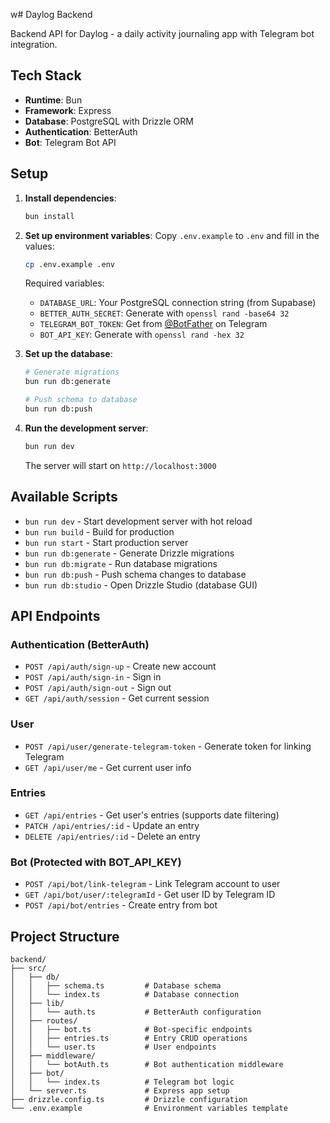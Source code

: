 w# Daylog Backend

Backend API for Daylog - a daily activity journaling app with Telegram bot integration.

## Tech Stack

- **Runtime**: Bun
- **Framework**: Express
- **Database**: PostgreSQL with Drizzle ORM
- **Authentication**: BetterAuth
- **Bot**: Telegram Bot API

## Setup

1. **Install dependencies**:
   ```bash
   bun install
   ```

2. **Set up environment variables**:
   Copy `.env.example` to `.env` and fill in the values:
   ```bash
   cp .env.example .env
   ```

   Required variables:
   - `DATABASE_URL`: Your PostgreSQL connection string (from Supabase)
   - `BETTER_AUTH_SECRET`: Generate with `openssl rand -base64 32`
   - `TELEGRAM_BOT_TOKEN`: Get from [@BotFather](https://t.me/botfather) on Telegram
   - `BOT_API_KEY`: Generate with `openssl rand -hex 32`

3. **Set up the database**:
   ```bash
   # Generate migrations
   bun run db:generate

   # Push schema to database
   bun run db:push
   ```

4. **Run the development server**:
   ```bash
   bun run dev
   ```

   The server will start on `http://localhost:3000`

## Available Scripts

- `bun run dev` - Start development server with hot reload
- `bun run build` - Build for production
- `bun run start` - Start production server
- `bun run db:generate` - Generate Drizzle migrations
- `bun run db:migrate` - Run database migrations
- `bun run db:push` - Push schema changes to database
- `bun run db:studio` - Open Drizzle Studio (database GUI)

## API Endpoints

### Authentication (BetterAuth)
- `POST /api/auth/sign-up` - Create new account
- `POST /api/auth/sign-in` - Sign in
- `POST /api/auth/sign-out` - Sign out
- `GET /api/auth/session` - Get current session

### User
- `POST /api/user/generate-telegram-token` - Generate token for linking Telegram
- `GET /api/user/me` - Get current user info

### Entries
- `GET /api/entries` - Get user's entries (supports date filtering)
- `PATCH /api/entries/:id` - Update an entry
- `DELETE /api/entries/:id` - Delete an entry

### Bot (Protected with BOT_API_KEY)
- `POST /api/bot/link-telegram` - Link Telegram account to user
- `GET /api/bot/user/:telegramId` - Get user ID by Telegram ID
- `POST /api/bot/entries` - Create entry from bot

## Project Structure

```
backend/
├── src/
│   ├── db/
│   │   ├── schema.ts         # Database schema
│   │   └── index.ts          # Database connection
│   ├── lib/
│   │   └── auth.ts           # BetterAuth configuration
│   ├── routes/
│   │   ├── bot.ts            # Bot-specific endpoints
│   │   ├── entries.ts        # Entry CRUD operations
│   │   └── user.ts           # User endpoints
│   ├── middleware/
│   │   └── botAuth.ts        # Bot authentication middleware
│   ├── bot/
│   │   └── index.ts          # Telegram bot logic
│   └── server.ts             # Express app setup
├── drizzle.config.ts         # Drizzle configuration
└── .env.example              # Environment variables template
```
